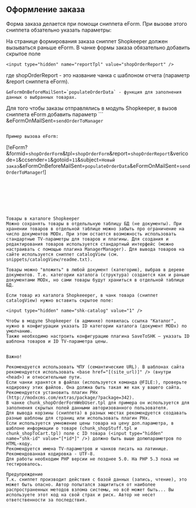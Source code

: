## Оформление заказа ##

Форма заказа делается при помощи сниппета eForm. При вызове этого сниппета обзательно указать параметры:

На странице формирования заказа сниппет Shopkeeper должен вызываться раньше eForm.
В чанке формы заказа обязательно добавить скрытое поле
```
<input type="hidden" name="reportTpl" value="shopOrderReport" />
```
где shopOrderReport - это название чанка с шаблоном отчета (параметр &report сниппета eForm).


```
&eFormOnBeforeMailSent=`populateOrderData` - функция для заполнения данных о выбранных товарах.
```
Для того чтобы заказы отправлялись в модуль Shopkeeper, в вызов сниппета eForm добавить параметр ```
&eFormOnMailSent=`sendOrderToManager`
```

Пример вызова eForm:
```
[!eForm? &formid=`shopOrderForm`&tpl=`shopOrderForm`&report=`shopOrderReport`&vericode=`1`&ccsender=`1`&gotoid=`11`&subject=`Новый заказ`&eFormOnBeforeMailSent=`populateOrderData`&eFormOnMailSent=`sendOrderToManager`!]
```







Товары в каталоге Shopkeeper
Можно сохранять товары в отдельльную таблицу БД (не документы). При хранении товаров в отдельной таблице можно забыть про ограничение на число документов MODx. При этом остается возможность использовать стандартные TV-параметры для товаров и плагины. Для создания и редактирования товаров используется стандартный интерфейс (можно настраивать с помощью плагина ManagerManager). Для вывода товаров на сайте используется сниппет catalogView (см. snippets/catalogView/readme.txt).

Товары можно "вложить" в любой документ (категорию), выбрав в дереве документов. Т.е. категории каталога (структура) создается как и раньше документами MODx, но сами товары будут храниться в отдельной таблице БД.

Если товар из каталога Shopkeeeper, в чанк товара (сниппет catalogView) нужно вставить скрытое поле: 

<input type="hidden" name="shk-catalog" value="1" />

Чтобы в модуле Shopkeeper (в админке) появилась ссылка "Каталог", нужно в конфигурации указать ID категории каталога (документ MODx) по умолчанию.
Также необходимо настроить конфигурацию плагина SaveToSHK — указать ID шаблона товаров и ID TV-параметра цены.


Важно!

Рекомендуется использовать ЧПУ (семантические URL). В шаблонах сайта рекомендуется использовать <base href="[(site_url)]" /> (внутри <head>) и относительные пути.
Если чанки хранятся в файлах (используется команда @FILE:), проверьте кодировку этих файлов. Она должна быть такая же как у вашего сайта.
Рекомендуется установить плагин PHx (http://modxcms.com/extras/package/?package=342).
В чанке chunk_shopOrderFormWebUser.tpl для примера он используется для заполнения скрытых полей данными авторизованного пользователя.
Для вывода корзины (сниппета) в разных местах рекомендуется создавать разные шаблоны для страниц или использовать плагин PHx.
Если используется умножение цены товара на цену доп.параметра, в шаблоне информации о товаре (chunk_shopStuff.tpl и chunk_shopToCart.tpl) поле с ID товара (<input type="hidden" name="shk-id" value="[*id*]" />) должно быть выше допюпараметров по HTML-коду.
Рекомендуется имена TV-параметров и чанков писать на латинице.
Рекомендованная кодировка - UTF-8.
Для работы необходим PHP версии не позднее 5.0. На PHP 5.3 пока не тестировалось.

Предупреждение
Т.к. сниппет производит действия с базой данных (запись, чтение), это может быть опасно. Автор попытался защититься от наиболее распространенных методов взлома системы, но всё может быть... Вы используете этот код на свой страх и риск. Автор не несет ответственности за последствия.
